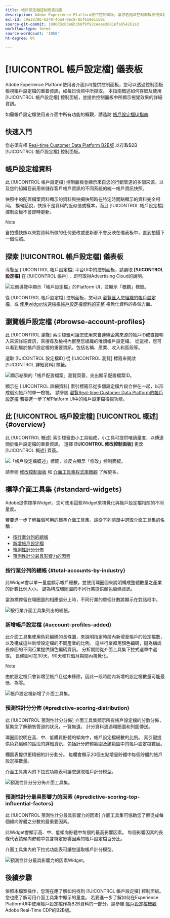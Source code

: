 ```yaml
---
title: 帳戶設定檔控制面板指南
description: Adobe Experience Platform提供控制面板，讓您透過該控制面板檢視貴組織B2B帳戶設定檔的重要資訊。
exl-id: c9a3d786-6240-4ba4-96c8-05f658e1150c
source-git-commit: 19d6d3c03e6b3b0f9f82ceeee30816fa054261a3
workflow-type: tm+mt
source-wordcount: '1050'
ht-degree: 0%

---
```


# [!UICONTROL 帳戶設定檔] 儀表板

Adobe Experience Platform使用者介面(UI)提供控制面板，您可以透過控制面板檢視帳戶設定檔的重要資訊，如每日快照中所擷取。 本指南概述如何存取及使用 [!UICONTROL 帳戶設定檔] 控制面板，並提供控制面板中所顯示視覺效果的詳細資訊。

如需帳戶設定檔使用者介面中所有功能的概觀，請造訪 [帳戶設定檔UI指南](../../rtcdp/accounts/account-profile-ui-guide.md).

## 快速入門

您必須有權 [Real-time Customer Data Platform B2B版](../../rtcdp/b2b-overview.md) 以存取B2B [!UICONTROL 帳戶設定檔] 控制面板。

## 帳戶設定檔資料

此 [!UICONTROL 帳戶設定檔] 控制面板會顯示來自您的行銷管道的多個來源，以及您的組織目前用來儲存客戶帳戶資訊的不同系統的統一帳戶資訊快照。

快照中的配置檔案資料顯示的資料與拍攝快照時在特定時間點顯示的資料完全相同。 換句話說，快照不是資料的近似值或樣本，而且 [!UICONTROL 帳戶設定檔] 控制面板不會即時更新。

>[!NOTE]
>
>自拍攝快照以來對資料所做的任何更改或更新都不會反映在儀表板中，直到拍攝下一個快照。

## 探索 [!UICONTROL 帳戶設定檔] 儀表板

導覽至 [!UICONTROL 帳戶設定檔] 平台UI中的控制面板，請選取 **[!UICONTROL 設定檔]** 在 [!UICONTROL 帳戶] ，即可取得Advertising Cloud的說明。

![左側導覽中顯示「帳戶設定檔」的Platform UI，並顯示「概觀」標籤。](../images/account-profiles/account-profiles-dashboard.png)

從 [!UICONTROL 帳戶設定檔] 控制面板，您可以 [瀏覽匯入您組織的帳戶設定檔](#browse-account-profiles)，或 [使用widget快速檢視帳戶設定檔資料的完整](#standard-widgets) 視覺化資料的各個方面。

## 瀏覽帳戶設定檔 {#browse-account-profiles}

此 [!UICONTROL 瀏覽] 索引標籤可讓您使用來自連線企業來源的帳戶ID或直接輸入來源詳細資訊，來搜尋及檢視內嵌至您組織的唯讀帳戶設定檔。 從這裡，您可以看到屬於帳戶設定檔的重要資訊，包括名稱、產業、收入和區段等。

選取 [!UICONTROL 設定檔ID] 從 [!UICONTROL 瀏覽] 標籤來開啟 [!UICONTROL 詳細資料] 標籤。

![顯示結果的「帳戶配置檔案」瀏覽頁簽，突出顯示配置檔案ID。](../images/account-profiles/account-profiles-browse-tab.png)

顯示在 [!UICONTROL 詳細資料] 索引標籤已從多個設定檔片段合併在一起，以形成個別帳戶的單一檢視。 請參閱 [瀏覽Real-time Customer Data Platform的帳戶設定檔](../../rtcdp/accounts/account-profile-ui-guide.md#browse-account-profiles) 若要進一步了解Platform UI中的帳戶設定檔檢視功能。

## 此 [!UICONTROL 帳戶設定檔] [!UICONTROL 概述] {#overview}

此 [!UICONTROL 概述] 索引標籤由小工具組成，小工具可提供唯讀量度，以傳達關於帳戶設定檔的重要資訊。 選擇 **[!UICONTROL 修改控制面板]** 更改 [!UICONTROL 概述] 頁簽。

![「帳戶設定檔概述」標籤，並反白顯示「修改」控制面板。](../images/account-profiles/modify-dashboard.png)

請參閱 [修改控制面板](../customize/modify.md) 和 [介面工具集程式庫概觀](../customize/widget-library.md) 了解更多。

## 標準介面工具集 {#standard-widgets}

Adobe提供標準Widget，您可使用這些Widget來視覺化與帳戶設定檔相關的不同量度。

若要進一步了解每個可用的標準介面工具集，請從下列清單中選取介面工具集的名稱：

* [按行業分列的總帳](#total-accounts-by-industry)
* [新增帳戶設定檔](#account-profiles-added)
* [預測性計分分佈](#predictive-scoring-distribution)
* [預測性計分最具影響力的因素](#predictive-scoring-top-influential-factors)

### 按行業分列的總帳 {#total-accounts-by-industry}

此Widget會以單一量度顯示帳戶總數，並使用環圈圖來說明構成整體數量之產業的計數比例大小。 鍵為構成環圈圖的不同行業提供顏色編碼資訊。

當游標停留在環圈圖的相應部分上時，不同行業的單個計數將顯示在對話框中。

![按行業介面工具集列出的總帳。](../images/account-profiles/total-accounts-by-industry-widget.png)

### 新增帳戶設定檔 {#account-profiles-added}

此介面工具集使用色彩編碼的長條圖，來說明指定時段內新增至帳戶的設定檔數，以及構成這些新增設定檔的不同產業的比例。 這些行業都用顏色編碼，鍵為構成長條圖的不同行業提供顏色編碼資訊。 分析期間從介面工具集下拉式選單中選取。 長條圖可在30天、90天和12個月期間內視覺化。

>[!NOTE]
>
>由於設定檔只會新增至帳戶且從未移除，因此一段時間內新增的設定檔數量可能最低，為零。

![帳戶設定檔新增了介面工具集。](../images/account-profiles/accounts-profiles-added-widget.png)

### 預測性計分分佈 {#predictive-scoring-distribution}

此 [!UICONTROL 預測性計分分佈] 介面工具集顯示所有帳戶設定檔的分數分佈，幫助您了解銷售管道的狀況，一覽無遺。 計分資料通過環圈圖和列圖傳送。

環圈圖說明在高、中、低購買貯體的傾向中，帳戶設定檔總數的比例。 索引鍵提供色彩編碼的區段的詳細資訊，包括計分貯體範圍及該範圍中的帳戶設定檔數目。

欄圖表提供更精細的計分劃分。 每欄會顯示20個五點增量貯體中每個貯體的帳戶設定檔數量。

介面工具集內的下拉式功能表可讓您選取帳戶計分模型。

![預測性計分分分佈介面工具集。](../images/account-profiles/predictive-scoring-distribution.png)

### 預測性計分最具影響力的因素 {#predictive-scoring-top-influential-factors}

此 [!UICONTROL 預測性計分最具影響力的因素] 介面工具集可協助您了解促成每個傾向貯體之分數的最重要因素。

此Widget會顯示高、中、低傾向貯體中每個的最高影響因素。 每個影響因素的長條代表該傾向貯體中包含特定影響因素的帳戶設定檔百分比。

介面工具集內的下拉式功能表可讓您選取帳戶計分模型。

![預測性計分最具影響力的因素Widget。](../images/account-profiles/predictive-scoring-top-influential-factors.png)

## 後續步驟

依照本檔案操作，您現在應了解如何找到 [!UICONTROL 帳戶設定檔] 控制面板。 您也應了解可用介面工具集中顯示的量度。 若要進一步了解如何在Experience PlatformUI中使用帳戶設定檔作為B2B資料的一部分，請參閱 [帳戶設定檔概觀](../../rtcdp/accounts/account-profile-overview.md) Adobe Real-Time CDP的B2B版。
